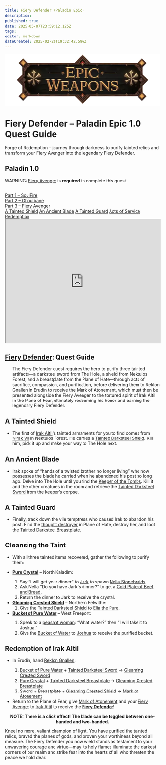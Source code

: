 ```yaml
---
title: Fiery Defender (Paladin Epic)
description: 
published: true
date: 2025-05-07T23:59:12.125Z
tags: 
editor: markdown
dateCreated: 2025-02-26T19:32:42.596Z
---
```


<!-- ───────────── Paladin Epic 1.0 – Fiery Defender ───────────── -->
<div class="page-container">

  <!-- Header ------------------------------------------------------- -->
  <div class="hero-card">
    <img src="/epicweapons.webp" alt="Epic Paladin Weapons Banner" class="hero-img">
    <h1 class="hero-title">Fiery Defender – Paladin Epic&nbsp;1.0 Quest Guide</h1>
    <p class="hero-sub">Forge of Redemption – journey through darkness to purify tainted relics and transform your Fiery Avenger into the legendary Fiery Defender.</p>
  </div>

  <!-- Original top-level heading kept intact ----------------------- -->
  <h2 id="top" class="quest-card">Paladin 1.0</h2>

  <!-- EPIC WARNING (verbatim) ------------------------------------- -->
  <div class="epic-warning">
    <p>WARNING: <a href="https://eqdb.net/item/detail/11050">Fiery Avenger</a> is <b>required</b> to complete this quest.</p><br>
    <a href="https://wiki.heroesjourneyemu.com/en/equipment-guide/epics/soulfire">Part&nbsp;1 – SoulFire</a><br>
    <a href="https://wiki.heroesjourneyemu.com/en/equipment-guide/epics/pal-epic/ghoulbane">Part&nbsp;2 – Ghoulbane</a><br>
    <a href="https://wiki.heroesjourneyemu.com/en/equipment-guide/epics/pal-epic/fiery-avenger">Part&nbsp;3 – Fiery Avenger</a>
  </div>

  <!-- Quick-Nav ---------------------------------------------------- -->
  <nav class="toc-nav">
    <a href="#shield">A Tainted Shield</a>
    <a href="#sword">An Ancient Blade</a>
    <a href="#bp">A Tainted Guard</a>
    <a href="#legwork">Acts of Service</a>
    <a href="#final">Redemption</a>
  </nav>

  <!-- Item Preview ------------------------------------------------- -->
  <iframe src="https://eqdb.net/item/detail/11050" width="100%" height="400"></iframe>

  <!-- Intro -------------------------------------------------------- -->
  <div class="quest-card" id="intro">
<h2><a href="https://eqdb.net/item/detail/11050">Fiery Defender</a>: Quest Guide</h2>
<ul>
  The Fiery Defender quest requires the hero to purify three tainted artifacts—a darksteel sword from The Hole, a shield from Nektulos Forest, and a breastplate from the Plane of Hate—through acts of sacrifice, compassion, and purification, before delivering them to Reklon Gnallen in Erudin to receive the Mark of Atonement, which must then be presented alongside the Fiery Avenger to the tortured spirit of Irak Altil in the Plane of Fear, ultimately redeeming his honor and earning the legendary Fiery Defender.
</ul>
  </div>

  <!-- ────────── A Tainted Shield ────────── -->
  <div class="quest-card" id="shield">
<h2>A Tainted Shield</h2>
<ul>
  <li>The first of <a href="https://eqdb.net/npc/detail/72078">Irak Altil</a>'s tainted armaments for you to find comes from <a href="https://eqdb.net/npc/detail/25301">Kirak Vil</a> in Nektulos Forest. He carries a <a href="https://eqdb.net/item/detail/29002">Tainted Darksteel Shield</a>. Kill him, pick it up and make your way to The Hole next.</li>
</ul>
  </div>

  <!-- ────────── An Ancient Blade ────────── -->
  <div class="quest-card" id="sword">
<h2>An Ancient Blade</h2>
<ul>
  <li>Irak spoke of “hands of a twisted brother no longer living” who now possesses the blade he carried when he abandoned his post so long ago. Delve into The Hole until you find the <a href="https://eqdb.net/npc/detail/39116">Keeper of the Tombs</a>. Kill it and the other creatures in the room and retrieve the <a href="https://eqdb.net/item/detail/29000">Tainted Darksteel Sword</a> from the keeper’s corpse.</li>
</ul>
  </div>

  <!-- ────────── A Tainted Guard ────────── -->
  <div class="quest-card" id="bp">
<h2>A Tainted Guard</h2>
<ul>
  <li>Finally, track down the vile temptress who caused Irak to abandon his post. Find the <a href="https://eqdb.net/npc/detail/186150">thought destroyer</a> in Plane of Hate, destroy her, and loot the <a href="https://eqdb.net/item/detail/29001">Tainted Darksteel Breastplate</a>.</li>
</ul>
  </div>

  <!-- ────────── Cleansing the Taint ────────── -->
  <div class="quest-card" id="legwork">
<h2>Cleansing the Taint</h2>
<ul>
  <li>With all three tainted items recovered, gather the following to purify them:</li>
</ul>
<ul>
  <li><strong><a href="https://eqdb.net/item/detail/29006">Pure Crystal</a></strong> – North Kaladim:</li>
  <ol>
    <li>Say “I will get your dinner” to <a href="https://eqdb.net/npc/detail/67056">Jark</a> to spawn <a href="https://eqdb.net/npc/detail/67090">Nella Stonebraids</a>.</li>
    <li>Ask Nella “Do you have Jark's dinner?” to get a <a href="https://eqdb.net/item/detail/29007">Cold Plate of Beef and Bread</a>.</li>
    <li>Return the dinner to Jark to receive the crystal.</li>
  </ol>

  <li><strong><a href="https://eqdb.net/item/detail/29005">Gleaming Crested Shield</a></strong> – Northern Felwithe:<br>
      <ol><li>Give the <a href="https://eqdb.net/item/detail/29002">Tainted Darksteel Shield</a> to <a href="https://eqdb.net/npc/detail/61013">Elia the Pure</a>.</li></ol></li>

  <li><strong><a href="https://eqdb.net/item/detail/29009">Bucket of Pure Water</a></strong> – West Freeport:</li>
  <ol>
    <li>Speak to a <a href="https://eqdb.net/npc/detail/9122">peasant woman</a>: “What water?” then “I will take it to Joshua.”</li>
    <li>Give the <a href="https://eqdb.net/item/detail/29008">Bucket of Water</a> to <a href="https://eqdb.net/npc/detail/9121">Joshua</a> to receive the purified bucket.</li>
  </ol>
</ul>
  </div>

  <!-- ────────── Redemption ────────── -->
  <div class="quest-card final" id="final">
<h2>Redemption of Irak Altil</h2>
<ul>
  <li>In Erudin, hand <a href="https://eqdb.net/npc/detail/24044">Reklon Gnallen</a>:</li>
  <ol>
    <li><a href="https://eqdb.net/item/detail/29009">Bucket of Pure Water</a> + <a href="https://eqdb.net/item/detail/29000">Tainted Darksteel Sword</a> → <a href="https://eqdb.net/item/detail/29003">Gleaming Crested Sword</a></li>
    <li><a href="https://eqdb.net/item/detail/29006">Pure Crystal</a> + <a href="https://eqdb.net/item/detail/29001">Tainted Darksteel Breastplate</a> → <a href="https://eqdb.net/item/detail/29004">Gleaming Crested Breastplate</a></li>
    <li>Sword + Breastplate + <a href="https://eqdb.net/item/detail/29005">Gleaming Crested Shield</a> → <a href="https://eqdb.net/item/detail/29010">Mark of Atonement</a></li>
  </ol>
  <li>Return to the Plane of Fear, give <a href="https://eqdb.net/item/detail/29010">Mark of Atonement</a> and your <a href="https://eqdb.net/item/detail/11050">Fiery Avenger</a> to <a href="https://eqdb.net/npc/detail/72078">Irak Altil</a> to receive the <strong><a href="https://eqdb.net/item/detail/11050">Fiery Defender</a></strong>!</li>
</ul>
<p><b><center>NOTE: There is a click effect! The blade can be toggled between one-handed and two-handed.</center></b></p>
  </div>

  <p class="reward">Kneel no more, valiant champion of light. You have purified the tainted relics, braved the planes of gods, and proven your worthiness beyond all measure. The Fiery Defender you now wield stands as testament to your unwavering courage and virtue—may its holy flames illuminate the darkest corners of our realm and strike fear into the hearts of all who threaten the peace we hold dear.</p>

</div>
